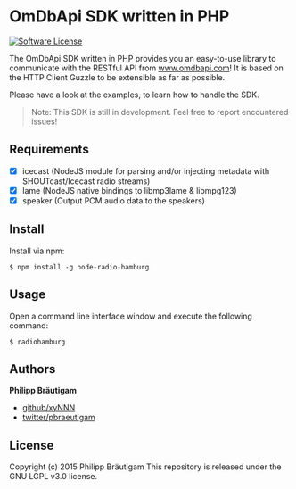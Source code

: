# OmDbApi SDK written in PHP

[![Software License](https://img.shields.io/badge/license-LGPL%203.0-brightgreen.svg?style=flat-square)](LICENSE)

The OmDbApi SDK written in PHP provides you an easy-to-use library to communicate with the RESTful API from www.omdbapi.com!
It is based on the HTTP Client Guzzle to be extensible as far as possible.

Please have a look at the examples, to learn how to handle the SDK.

> Note: This SDK is still in development. Feel free to report encountered issues!

## Requirements

- [x] icecast (NodeJS module for parsing and/or injecting metadata with SHOUTcast/Icecast radio streams)
- [x] lame (NodeJS native bindings to libmp3lame & libmpg123)
- [x] speaker (Output PCM audio data to the speakers)

## Install

Install via npm:

    $ npm install -g node-radio-hamburg

## Usage

Open a command line interface window and execute the following command:

    $ radiohamburg

## Authors

**Philipp Bräutigam**

+ [github/xyNNN](https://github.com/xyNNN)
+ [twitter/pbraeutigam](http://twitter.com/pbraeutigam)

## License
Copyright (c) 2015 Philipp Bräutigam
This repository is released under the GNU LGPL v3.0 license.